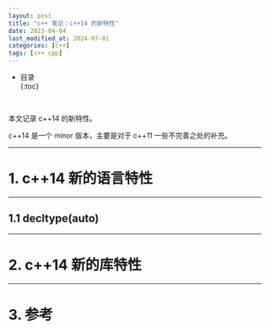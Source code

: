 ```yaml
---
layout: post
title: "c++ 笔记：c++14 的新特性"
date: 2023-04-04
last_modified_at: 2024-07-01
categories: [c++]
tags: [c++ cpp]
---
```


* 目录  
{:toc}
<br/>

本文记录 c++14 的新特性。  

c++14 是一个 minor 版本，主要是对于 c++11 一些不完善之处的补充。  

---

# 1. c++14 新的语言特性

---

## 1.1 decltype(auto)



---

# 2. c++14 新的库特性

---

# 3. 参考